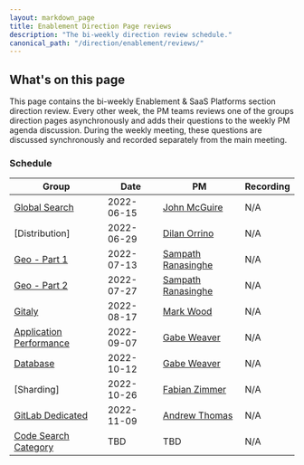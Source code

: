 ```yaml
---
layout: markdown_page
title: Enablement Direction Page reviews
description: "The bi-weekly direction review schedule."
canonical_path: "/direction/enablement/reviews/"
---
```


## What's on this page

This page contains the bi-weekly Enablement & SaaS Platforms section direction review. Every other week, the PM teams reviews one of the groups direction pages asynchronously and adds their questions to the weekly PM agenda discussion. During the weekly meeting, these questions are discussed synchronously and recorded separately from the main meeting.

### Schedule

| Group | Date | PM | Recording |
| ----- | ---- | -- | --------- |
| [Global Search](https://about.gitlab.com/direction/global-search/) | 2022-06-15 | [John McGuire](https://gitlab.com/johnmcguire) | N/A |
| [Distribution] | 2022-06-29 | [Dilan Orrino](https://gitlab.com/dorrino) | N/A |
| [Geo - Part 1](https://about.gitlab.com/direction/geo/) | 2022-07-13 | [Sampath Ranasinghe](https://gitlab.com/sranasinghe) | N/A |
| [Geo - Part 2](https://about.gitlab.com/direction/geo/) | 2022-07-27 | [Sampath Ranasinghe](https://gitlab.com/sranasinghe) | N/A |
| [Gitaly](https://about.gitlab.com/direction/gitaly/) | 2022-08-17 | [Mark Wood](https://gitlab.com/mjwood) | N/A |
| [Application Performance](https://about.gitlab.com/direction/application_performance/) | 2022-09-07 | [Gabe Weaver](https://gitlab.com/gweaver) | N/A |
| [Database](https://about.gitlab.com/direction/database/) | 2022-10-12 | [Gabe Weaver](https://gitlab.com/gweaver) | N/A |
| [Sharding] | 2022-10-26 | [Fabian Zimmer](https://gitlab.com/fzimmer) | N/A |
| [GitLab Dedicated](https://about.gitlab.com/direction/saas-platforms/dedicated) | 2022-11-09 | [Andrew Thomas](https://gitlab.com/awthomas) | N/A |
| [Code Search Category](https://about.gitlab.com/direction/global-search/code-search/) | TBD | TBD | N/A |
